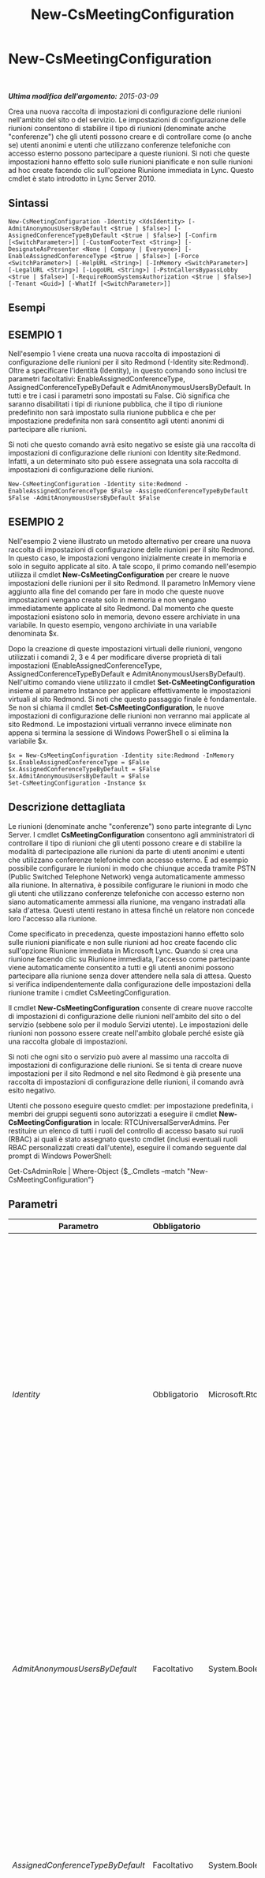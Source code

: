 ﻿---
title: New-CsMeetingConfiguration
TOCTitle: New-CsMeetingConfiguration
ms:assetid: 0043c9e7-83c6-4f07-88d2-7018c65c1654
ms:mtpsurl: https://technet.microsoft.com/it-it/library/Gg398065(v=OCS.15)
ms:contentKeyID: 49299477
ms.date: 08/24/2015
mtps_version: v=OCS.15
ms.translationtype: HT
---

# New-CsMeetingConfiguration

 

_**Ultima modifica dell'argomento:** 2015-03-09_

Crea una nuova raccolta di impostazioni di configurazione delle riunioni nell'ambito del sito o del servizio. Le impostazioni di configurazione delle riunioni consentono di stabilire il tipo di riunioni (denominate anche "conferenze") che gli utenti possono creare e di controllare come (o anche se) utenti anonimi e utenti che utilizzano conferenze telefoniche con accesso esterno possono partecipare a queste riunioni. Si noti che queste impostazioni hanno effetto solo sulle riunioni pianificate e non sulle riunioni ad hoc create facendo clic sull'opzione Riunione immediata in Lync. Questo cmdlet è stato introdotto in Lync Server 2010.

## Sintassi

    New-CsMeetingConfiguration -Identity <XdsIdentity> [-AdmitAnonymousUsersByDefault <$true | $false>] [-AssignedConferenceTypeByDefault <$true | $false>] [-Confirm [<SwitchParameter>]] [-CustomFooterText <String>] [-DesignateAsPresenter <None | Company | Everyone>] [-EnableAssignedConferenceType <$true | $false>] [-Force <SwitchParameter>] [-HelpURL <String>] [-InMemory <SwitchParameter>] [-LegalURL <String>] [-LogoURL <String>] [-PstnCallersBypassLobby <$true | $false>] [-RequireRoomSystemsAuthorization <$true | $false>] [-Tenant <Guid>] [-WhatIf [<SwitchParameter>]]

## Esempi

## ESEMPIO 1

Nell'esempio 1 viene creata una nuova raccolta di impostazioni di configurazione delle riunioni per il sito Redmond (-Identity site:Redmond). Oltre a specificare l'identità (Identity), in questo comando sono inclusi tre parametri facoltativi: EnableAssignedConferenceType, AssignedConferenceTypeByDefault e AdmitAnonymousUsersByDefault. In tutti e tre i casi i parametri sono impostati su False. Ciò significa che saranno disabilitati i tipi di riunione pubblica, che il tipo di riunione predefinito non sarà impostato sulla riunione pubblica e che per impostazione predefinita non sarà consentito agli utenti anonimi di partecipare alle riunioni.

Si noti che questo comando avrà esito negativo se esiste già una raccolta di impostazioni di configurazione delle riunioni con Identity site:Redmond. Infatti, a un determinato sito può essere assegnata una sola raccolta di impostazioni di configurazione delle riunioni.

    New-CsMeetingConfiguration -Identity site:Redmond -EnableAssignedConferenceType $False -AssignedConferenceTypeByDefault $False -AdmitAnonymousUsersByDefault $False

## ESEMPIO 2

Nell'esempio 2 viene illustrato un metodo alternativo per creare una nuova raccolta di impostazioni di configurazione delle riunioni per il sito Redmond. In questo caso, le impostazioni vengono inizialmente create in memoria e solo in seguito applicate al sito. A tale scopo, il primo comando nell'esempio utilizza il cmdlet **New-CsMeetingConfiguration** per creare le nuove impostazioni delle riunioni per il sito Redmond. Il parametro InMemory viene aggiunto alla fine del comando per fare in modo che queste nuove impostazioni vengano create solo in memoria e non vengano immediatamente applicate al sito Redmond. Dal momento che queste impostazioni esistono solo in memoria, devono essere archiviate in una variabile. In questo esempio, vengono archiviate in una variabile denominata $x.

Dopo la creazione di queste impostazioni virtuali delle riunioni, vengono utilizzati i comandi 2, 3 e 4 per modificare diverse proprietà di tali impostazioni (EnableAssignedConferenceType, AssignedConferenceTypeByDefault e AdmitAnonymousUsersByDefault). Nell'ultimo comando viene utilizzato il cmdlet **Set-CsMeetingConfiguration** insieme al parametro Instance per applicare effettivamente le impostazioni virtuali al sito Redmond. Si noti che questo passaggio finale è fondamentale. Se non si chiama il cmdlet **Set-CsMeetingConfiguration**, le nuove impostazioni di configurazione delle riunioni non verranno mai applicate al sito Redmond. Le impostazioni virtuali verranno invece eliminate non appena si termina la sessione di Windows PowerShell o si elimina la variabile $x.

    $x = New-CsMeetingConfiguration -Identity site:Redmond -InMemory
    $x.EnableAssignedConferenceType = $False 
    $x.AssignedConferenceTypeByDefault = $False 
    $x.AdmitAnonymousUsersByDefault = $False
    Set-CsMeetingConfiguration -Instance $x

## Descrizione dettagliata

Le riunioni (denominate anche "conferenze") sono parte integrante di Lync Server. I cmdlet **CsMeetingConfiguration** consentono agli amministratori di controllare il tipo di riunioni che gli utenti possono creare e di stabilire la modalità di partecipazione alle riunioni da parte di utenti anonimi e utenti che utilizzano conferenze telefoniche con accesso esterno. È ad esempio possibile configurare le riunioni in modo che chiunque acceda tramite PSTN (Public Switched Telephone Network) venga automaticamente ammesso alla riunione. In alternativa, è possibile configurare le riunioni in modo che gli utenti che utilizzano conferenze telefoniche con accesso esterno non siano automaticamente ammessi alla riunione, ma vengano instradati alla sala d'attesa. Questi utenti restano in attesa finché un relatore non concede loro l'accesso alla riunione.

Come specificato in precedenza, queste impostazioni hanno effetto solo sulle riunioni pianificate e non sulle riunioni ad hoc create facendo clic sull'opzione Riunione immediata in Microsoft Lync. Quando si crea una riunione facendo clic su Riunione immediata, l'accesso come partecipante viene automaticamente consentito a tutti e gli utenti anonimi possono partecipare alla riunione senza dover attendere nella sala di attesa. Questo si verifica indipendentemente dalla configurazione delle impostazioni della riunione tramite i cmdlet CsMeetingConfiguration.

Il cmdlet **New-CsMeetingConfiguration** consente di creare nuove raccolte di impostazioni di configurazione delle riunioni nell'ambito del sito o del servizio (sebbene solo per il modulo Servizi utente). Le impostazioni delle riunioni non possono essere create nell'ambito globale perché esiste già una raccolta globale di impostazioni.

Si noti che ogni sito o servizio può avere al massimo una raccolta di impostazioni di configurazione delle riunioni. Se si tenta di creare nuove impostazioni per il sito Redmond e nel sito Redmond è già presente una raccolta di impostazioni di configurazione delle riunioni, il comando avrà esito negativo.

Utenti che possono eseguire questo cmdlet: per impostazione predefinita, i membri dei gruppi seguenti sono autorizzati a eseguire il cmdlet **New-CsMeetingConfiguration** in locale: RTCUniversalServerAdmins. Per restituire un elenco di tutti i ruoli del controllo di accesso basato sui ruoli (RBAC) ai quali è stato assegnato questo cmdlet (inclusi eventuali ruoli RBAC personalizzati creati dall'utente), eseguire il comando seguente dal prompt di Windows PowerShell:

Get-CsAdminRole | Where-Object {$\_.Cmdlets –match "New-CsMeetingConfiguration"}

## Parametri


<table>
<colgroup>
<col style="width: 25%" />
<col style="width: 25%" />
<col style="width: 25%" />
<col style="width: 25%" />
</colgroup>
<thead>
<tr class="header">
<th>Parametro</th>
<th>Obbligatorio</th>
<th>Tipo</th>
<th>Descrizione</th>
</tr>
</thead>
<tbody>
<tr class="odd">
<td><p><em>Identity</em></p></td>
<td><p>Obbligatorio</p></td>
<td><p>Microsoft.Rtc.Management.Xds.XdsIdentity</p></td>
<td><p>Identificatore univoco per la nuova raccolta di impostazioni di configurazione delle riunioni. Tali impostazioni possono essere create solo nell'ambito del sito o del servizio. Per creare nuove impostazioni nell'ambito del sito, utilizzare una sintassi simile alla seguente: -Identity &quot;site:Redmond&quot;. Per creare nuove impostazioni nell'ambito del servizio, utilizzare una sintassi simile alla seguente: -Identity &quot;service:UserServer:atl-cs-001.litwareinc.com&quot;.</p>
<p>Si noti che la chiamata al cmdlet <strong>New-CsMeetingConfiguration</strong> avrà esito negativo se il servizio o il sito specificato dispone già di una raccolta di impostazioni di configurazione delle riunioni.</p></td>
</tr>
<tr class="even">
<td><p><em>AdmitAnonymousUsersByDefault</em></p></td>
<td><p>Facoltativo</p></td>
<td><p>System.Boolean</p></td>
<td><p>Consente di stabilire se verrà consentito, per impostazione predefinita, agli utenti anonimi (cioè, utenti non autenticati) di partecipare alle riunioni. Impostare questo valore su True se si desidera consentire, per impostazione predefinita, agli utenti anonimi di partecipare alle nuove riunioni. Impostare questo valore su False se invece si desidera non consentire, per impostazione predefinita, agli utenti anonimi di partecipare alle nuove riunioni. Il valore predefinito è True.</p></td>
</tr>
<tr class="odd">
<td><p><em>AssignedConferenceTypeByDefault</em></p></td>
<td><p>Facoltativo</p></td>
<td><p>System.Boolean</p></td>
<td><p>Consente di determinare se le nuove riunioni saranno configurate, per impostazione predefinita, come riunioni pubbliche. Impostare questo valore su True per utilizzare le riunioni pubbliche come impostazione predefinita; impostare questo valore su False per utilizzare le riunioni private come impostazione predefinita. Il valore predefinito è True.</p></td>
</tr>
<tr class="even">
<td><p><em>Confirm</em></p></td>
<td><p>Facoltativo</p></td>
<td><p>System.Management.Automation.SwitchParameter</p></td>
<td><p>Viene visualizzata una richiesta di conferma prima di eseguire il comando.</p></td>
</tr>
<tr class="odd">
<td><p><em>CustomFooterText</em></p></td>
<td><p>Facoltativo</p></td>
<td><p>System.String</p></td>
<td><p>Testo da utilizzare negli inviti alle riunioni personalizzati.</p></td>
</tr>
<tr class="even">
<td><p><em>DesignateAsPresenter</em></p></td>
<td><p>Facoltativo</p></td>
<td><p>Microsoft.Rtc.Management.WritableConfig.Settings.UserServices.DesignateAsPresenter</p></td>
<td><p>Indica a quali utenti (oltre all'organizzazione della riunione) deve essere automaticamente assegnato il ruolo di relatore quando partecipano a una riunione. Le alternative valide sono: None, Company e Everyone. Per impostazione predefinita, il parametro DesignateAsPresenter è impostato su Company e ciò significa che chiunque nell'organizzazione dispone dei diritti di relatore a partire dal momento in cui accede alla riunione.</p></td>
</tr>
<tr class="odd">
<td><p><em>EnableAssignedConferenceType</em></p></td>
<td><p>Facoltativo</p></td>
<td><p>System.Boolean</p></td>
<td><p>Indica se gli utenti possono pianificare riunioni pubbliche. In una riunione pubblica, l'ID conferenza e il collegamento della riunione restano gli stessi ogni volta che si organizza la riunione. In una riunione privata, l'ID conferenza e il collegamento della riunione cambiano ogni volta.</p></td>
</tr>
<tr class="even">
<td><p><em>Force</em></p></td>
<td><p>Facoltativo</p></td>
<td><p>System.Management.Automation.SwitchParameter</p></td>
<td><p>Consente di non visualizzare i messaggi relativi agli errori non irreversibili che possono verificarsi durante l'esecuzione del comando.</p></td>
</tr>
<tr class="odd">
<td><p><em>HelpURL</em></p></td>
<td><p>Facoltativo</p></td>
<td><p>System.String</p></td>
<td><p>URL di un sito Web in cui gli utenti possono ottenere assistenza per partecipare alla riunione.</p></td>
</tr>
<tr class="even">
<td><p><em>InMemory</em></p></td>
<td><p>Facoltativo</p></td>
<td><p>System.Management.Automation.SwitchParameter</p></td>
<td><p>Crea un riferimento a un oggetto senza eseguire realmente il commit dell'oggetto come modifica permanente. Se si assegna l'output del cmdlet chiamato con questo parametro a una variabile, è possibile apportare modifiche alle proprietà del riferimento all'oggetto e quindi eseguire il commit di queste modifiche chiamando il cmdlet Set- corrispondente.</p></td>
</tr>
<tr class="odd">
<td><p><em>LegalURL</em></p></td>
<td><p>Facoltativo</p></td>
<td><p>System.String</p></td>
<td><p>URL di un sito Web contenente informazioni legati e dichiarazioni di non responsabilità per le riunioni.</p></td>
</tr>
<tr class="even">
<td><p><em>LogoURL</em></p></td>
<td><p>Facoltativo</p></td>
<td><p>System.String</p></td>
<td><p>URL dell'immagine da utilizzare negli inviti alle riunioni personalizzati.</p></td>
</tr>
<tr class="odd">
<td><p><em>PstnCallersBypassLobby</em></p></td>
<td><p>Facoltativo</p></td>
<td><p>System.Boolean</p></td>
<td><p>Indica se gli utenti connessi a una rete PSTN (Public Switched Telephone Network) devono essere ammessi automaticamente ad una riunione. Se impostato su True, i chiamanti che utilizzano la rete PSTN saranno ammessi automaticamente alla riunione. Se impostato su False, i chiamanti che utilizzano la rete PSTN verranno inizialmente reinstradati alla sala d'attesa della conferenza. Quindi, verranno messi in attesa finché un relatore della conferenza non concede loro l'accesso alla riunione. Il valore predefinito è True.</p></td>
</tr>
<tr class="even">
<td><p><em>RequireRoomSystemsAuthorization</em></p></td>
<td><p>Facoltativo</p></td>
<td><p>System.Boolean</p></td>
<td><p>Se questo parametro è impostato su True ($True), tutti gli utenti dovranno essere autenticati prima di poter partecipare a una riunione utilizzando il sistema delle sale di Lync. Il valore predefinito è False ($False).</p></td>
</tr>
<tr class="odd">
<td><p><em>Tenant</em></p></td>
<td><p>Facoltativo</p></td>
<td><p>System.Guid</p></td>
<td><p>Identificatore univoco globale (GUID) dell'account tenant di Skype for Business online per cui vengono create le nuove impostazioni di configurazione delle riunioni. Ad esempio:</p>
<p>–Tenant &quot;38aad667-af54-4397-aaa7-e94c79ec2308&quot;</p>
<p>È possibile restituire l'ID di ogni tenant eseguendo questo comando:</p>
<p>Get-CsTenant | Select-Object DisplayName, TenantID</p></td>
</tr>
<tr class="even">
<td><p><em>WhatIf</em></p></td>
<td><p>Facoltativo</p></td>
<td><p>System.Management.Automation.SwitchParameter</p></td>
<td><p>Descrive ciò che accadrebbe se si eseguisse il comando senza eseguirlo realmente.</p></td>
</tr>
</tbody>
</table>


## Tipi di input

Nessuno. Il cmdlet **New-CsMeetingConfiguration** non accetta dati da pipeline.

## Tipi restituiti

Il cmdlet **New-CsMeetingConfiguration** crea nuove istanze dell'oggetto Microsoft.Rtc.Management.WritableConfig.Settings.UserServices.MeetingConfiguration.

## Vedere anche

#### Ulteriori risorse

[Get-CsMeetingConfiguration](get-csmeetingconfiguration.md)  
[Remove-CsMeetingConfiguration](remove-csmeetingconfiguration.md)  
[Set-CsMeetingConfiguration](set-csmeetingconfiguration.md)

